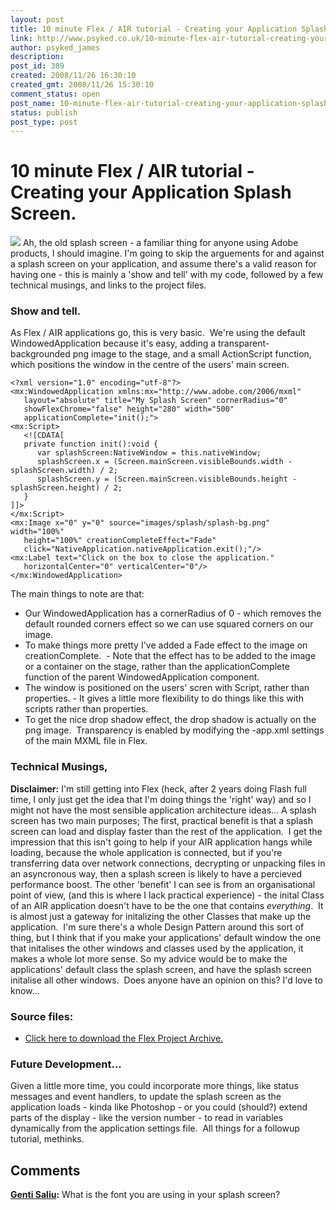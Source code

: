 ```yaml
---
layout: post
title: 10 minute Flex / AIR tutorial - Creating your Application Splash Screen.
link: http://www.psyked.co.uk/10-minute-flex-air-tutorial-creating-your-application-splash-screen/
author: psyked_james
description: 
post_id: 389
created: 2008/11/26 16:30:10
created_gmt: 2008/11/26 15:30:10
comment_status: open
post_name: 10-minute-flex-air-tutorial-creating-your-application-splash-screen
status: publish
post_type: post
---
```


# 10 minute Flex / AIR tutorial - Creating your Application Splash Screen.

![](http://uploads.psyked.co.uk/2008/11/mysplashscreen.jpg) Ah, the old splash screen - a familiar thing for anyone using Adobe products, I should imagine. I'm going to skip the arguements for and against a splash screen on your application, and assume there's a valid reason for having one - this is mainly a 'show and tell' with my code, followed by a few technical musings, and links to the project files. 

### Show and tell.

As Flex / AIR applications go, this is very basic.  We're using the default WindowedApplication because it's easy, adding a transparent-backgrounded png image to the stage, and a small ActionScript function, which positions the window in the centre of the users' main screen. 
    
    
    <?xml version="1.0" encoding="utf-8"?>
    <mx:WindowedApplication xmlns:mx="http://www.adobe.com/2006/mxml"
       layout="absolute" title="My Splash Screen" cornerRadius="0"
       showFlexChrome="false" height="280" width="500"
       applicationComplete="init();">
    <mx:Script>
       <![CDATA[
       private function init():void {
          var splashScreen:NativeWindow = this.nativeWindow;
          splashScreen.x = (Screen.mainScreen.visibleBounds.width -
    splashScreen.width) / 2;
          splashScreen.y = (Screen.mainScreen.visibleBounds.height -
    splashScreen.height) / 2;
       }
    ]]>
    </mx:Script>
    <mx:Image x="0" y="0" source="images/splash/splash-bg.png" width="100%" 
       height="100%" creationCompleteEffect="Fade"
       click="NativeApplication.nativeApplication.exit();"/>
    <mx:Label text="Click on the box to close the application."
       horizontalCenter="0" verticalCenter="0"/>
    </mx:WindowedApplication>

The main things to note are that: 

  * Our WindowedApplication has a cornerRadius of 0 - which removes the default rounded corners effect so we can use squared corners on our image.
  * To make things more pretty I've added a Fade effect to the image on creationComplete.  - Note that the effect has to be added to the image or a container on the stage, rather than the applicationComplete function of the parent WindowedApplication component.
  * The window is positioned on the users' scren with Script, rather than properties. - It gives a little more flexibility to do things like this with scripts rather than properties.
  * To get the nice drop shadow effect, the drop shadow is actually on the png image.  Transparency is enabled by modifying the -app.xml settings of the main MXML file in Flex.

### Technical Musings,

**Disclaimer:** I'm still getting into Flex (heck, after 2 years doing Flash full time, I only just get the idea that I'm doing things the 'right' way) and so I might not have the most sensible application architecture ideas... A splash screen has two main purposes; The first, practical benefit is that a splash screen can load and display faster than the rest of the application.  I get the impression that this isn't going to help if your AIR application hangs while loading, because the whole application is connected, but if you're transferring data over network connections, decrypting or unpacking files in an asyncronous way, then a splash screen is likely to have a percieved performance boost. The other 'benefit' I can see is from an organisational point of view, (and this is where I lack practical experience) - the inital Class of an AIR application doesn't have to be the one that contains _everything_.  It is almost just a gateway for initalizing the other Classes that make up the application.  I'm sure there's a whole Design Pattern around this sort of thing, but I think that if you make your applications' default window the one that initalises the other windows and classes used by the application, it makes a whole lot more sense. So my advice would be to make the applications' default class the splash screen, and have the splash screen initalise all other windows.  Does anyone have an opinion on this? I'd love to know... 

### Source files:

  * [Click here to download the Flex Project Archive.](http://uploads.psyked.co.uk/2008/11/splash-screen-demo.zip)

### Future Development...

Given a little more time, you could incorporate more things, like status messages and event handlers, to update the splash screen as the application loads - kinda like Photoshop - or you could (should?) extend parts of the display - like the version number - to read in variables dynamically from the application settings file.  All things for a followup tutorial, methinks.

## Comments

**[Genti Saliu](#461 "2013-07-11 09:20:43"):** What is the font you are using in your splash screen?

